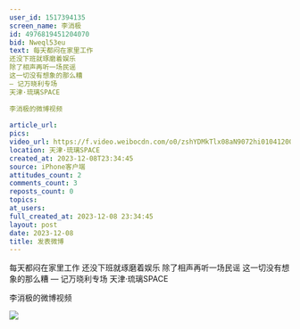 ```yaml
---
user_id: 1517394135
screen_name: 李消极
id: 4976819451204070
bid: Nweql53eu
text: 每天都闷在家里工作
还没下班就琢磨着娱乐
除了相声再听一场民谣
这一切没有想象的那么糟
— 记万晓利专场 
天津·琉璃SPACE
 
李消极的微博视频
 
article_url: 
pics: 
video_url: https://f.video.weibocdn.com/o0/zshYDMkTlx08aN9072hi01041200dypI0E010.mp4?label=mp4_720p&template=1292x720.25.0&ori=0&ps=1CwnkDw1GXwCQx&Expires=1735251393&ssig=5pnfmEqXqj&KID=unistore,video
location: 天津·琉璃SPACE
created_at: 2023-12-08T23:34:45
source: iPhone客户端
attitudes_count: 2
comments_count: 3
reposts_count: 0
topics: 
at_users: 
full_created_at: 2023-12-08 23:34:45
layout: post
date: 2023-12-08
title: 发表微博
---
```


每天都闷在家里工作
还没下班就琢磨着娱乐
除了相声再听一场民谣
这一切没有想象的那么糟
— 记万晓利专场 
天津·琉璃SPACE
 
李消极的微博视频
 
![](https://image.baidu.com/search/down?url=)
